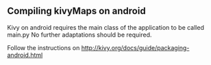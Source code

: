 ## Compiling kivyMaps on android

Kivy on android requires the main class of the application to be called main.py
No further adaptations should be required.

Follow the instructions on <http://kivy.org/docs/guide/packaging-android.html>
